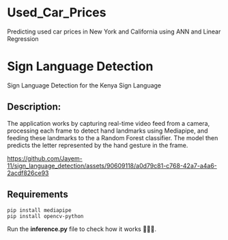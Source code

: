 # Used_Car_Prices
Predicting used car prices in New York and California using ANN and Linear Regression

# Sign Language Detection
Sign Language Detection for the Kenya Sign Language

## Description: 
The application works by capturing real-time video feed from a camera, processing each frame to detect hand landmarks using Mediapipe,
and feeding these landmarks to the a Random Forest classifier. The model then predicts the letter represented by the hand gesture in the frame.


https://github.com/Jayem-11/sign_language_detection/assets/90609118/a0d79c81-c768-42a7-a4a6-2acdf826ce93

## Requirements
```
pip install mediapipe
pip install opencv-python
```
Run the **inference.py** file to check how it works 👨🏽‍💻. 

